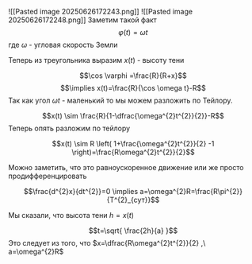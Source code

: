 ![[Pasted image 20250626172243.png]]
![[Pasted image 20250626172248.png]]
Заметим такой факт
$$\varphi(t)=\omega t$$
где $\omega$ - угловая скорость Земли

Теперь из треугольника выразим $x(t)$ - высоту тени

$$\cos \varphi =\frac{R}{R+x}$$
$$\implies x(t)=\frac{R}{\cos \omega t}-R$$
Так как угол $\omega t$ - маленький то мы можем разложить по Тейлору.

$$x(t) \sim \frac{R}{1-\dfrac{\omega^{2}t^{2}}{2}}-R$$
Теперь опять разложим по тейлору

$$x(t) \sim R \left( 1+\frac{\omega^{2}t^{2}}{2} -1 \right)=\frac{R\omega^{2}t^{2}}{2}$$

Можно заметить, что это равноускоренное движение или же просто продифференцировать

$$\frac{d^{2}x}{dt^{2}}=0 \implies a=\omega^{2}R=\frac{R\pi^{2}}{T^{2}_{сут}}$$


Мы сказали, что высота тени $h=x(t)$

$$t=\sqrt{ \frac{2h}{a} }$$
Это следует из того, что $x=\dfrac{R\omega^{2}t^{2}}{2} ,\ a=\omega^{2}R$


